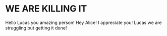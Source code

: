 WE ARE KILLING IT
=================

Hello Lucas you amazing person!
Hey Alice! I appreciate you!
Lucas we are struggling but getting it done!

